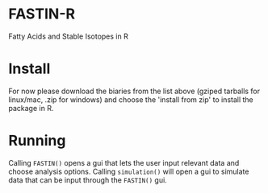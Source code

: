 FASTIN-R
========

Fatty Acids and Stable Isotopes in R

Install
=======

For now please download the biaries from the list above (gziped tarballs for linux/mac, .zip for windows) and choose the 'install from zip' to install the package in R.

Running
===========

Calling ```FASTIN()``` opens a gui that lets the user input relevant data and choose analysis options. Calling ```simulation()``` will open a gui to simulate data that can be input through the ```FASTIN()``` gui.
